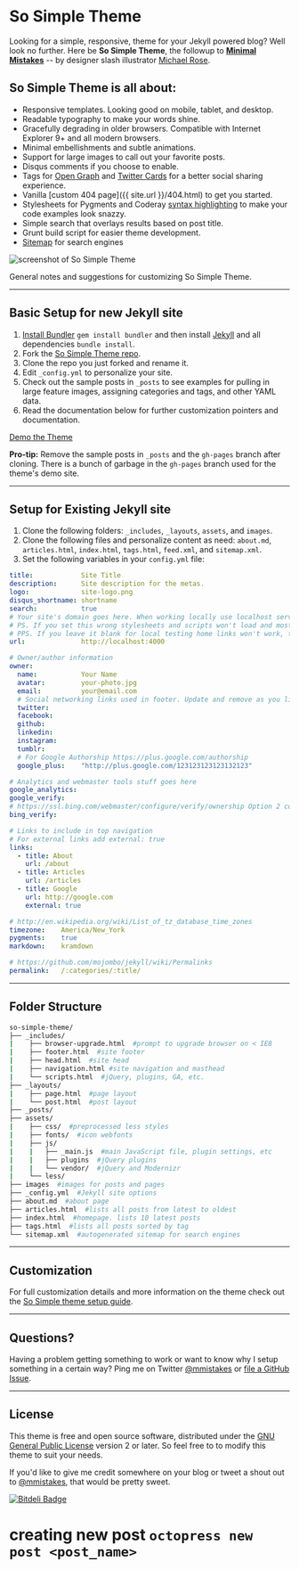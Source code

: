 # So Simple Theme

Looking for a simple, responsive, theme for your Jekyll powered blog? Well look no further. Here be **So Simple Theme**, the followup to [**Minimal Mistakes**](http://mmistakes.github.io/minimal-mistakes/) -- by designer slash illustrator [Michael Rose](http://mademistakes.com).

## So Simple Theme is all about:

* Responsive templates. Looking good on mobile, tablet, and desktop.
* Readable typography to make your words shine.
* Gracefully degrading in older browsers. Compatible with Internet Explorer 9+ and all modern browsers.
* Minimal embellishments and subtle animations. 
* Support for large images to call out your favorite posts.
* Disqus comments if you choose to enable.
* Tags for [Open Graph](https://developers.facebook.com/docs/opengraph/) and [Twitter Cards](https://dev.twitter.com/docs/cards) for a better social sharing experience.
* Vanilla [custom 404 page]({{ site.url }}/404.html) to get you started.
* Stylesheets for Pygments and Coderay [syntax highlighting](http://mmistakes.github.io/articles/so-simple-theme/code-highlighting-post/) to make your code examples look snazzy.
* Simple search that overlays results based on post title.
* Grunt build script for easier theme development.
* [Sitemap](https://github.com/mmistakes/so-simple-theme/blob/master/sitemap.xml) for search engines

![screenshot of So Simple Theme](http://mmistakes.github.io/so-simple-theme/images/so-simple-theme-preview.jpg)

General notes and suggestions for customizing So Simple Theme.

---

## Basic Setup for new Jekyll site

1. [Install Bundler](http://bundler.io) `gem install bundler` and then install [Jekyll](http://jekyllrb.com) and all dependencies `bundle install`.
2. Fork the [So Simple Theme repo](https://github.com/mmistakes/so-simple-theme/fork).
3. Clone the repo you just forked and rename it.
4. Edit `_config.yml` to personalize your site.
5. Check out the sample posts in `_posts` to see examples for pulling in large feature images, assigning categories and tags, and other YAML data.
6. Read the documentation below for further customization pointers and documentation.

[Demo the Theme](http://mmistakes.github.io/so-simple-theme/)

**Pro-tip:** Remove the sample posts in `_posts` and the `gh-pages` branch after cloning. There is a bunch of garbage in the `gh-pages` branch used for the theme's demo site.

---

## Setup for Existing Jekyll site

1. Clone the following folders: `_includes`, `_layouts`, `assets`, and `images`.
2. Clone the following files and personalize content as need: `about.md`, `articles.html`, `index.html`, `tags.html`, `feed.xml`, and `sitemap.xml`.
3. Set the following variables in your `config.yml` file:

``` yaml
title:            Site Title
description:      Site description for the metas.
logo:             site-logo.png
disqus_shortname: shortname
search:           true
# Your site's domain goes here. When working locally use localhost server leave blank
# PS. If you set this wrong stylesheets and scripts won't load and most links will break.
# PPS. If you leave it blank for local testing home links won't work, they'll be fine for live domains though.
url:              http://localhost:4000

# Owner/author information
owner:
  name:           Your Name
  avatar:         your-photo.jpg
  email:          your@email.com
  # Social networking links used in footer. Update and remove as you like.
  twitter:
  facebook:
  github:
  linkedin:
  instagram:
  tumblr:
  # For Google Authorship https://plus.google.com/authorship
  google_plus:    "http://plus.google.com/123123123123132123"

# Analytics and webmaster tools stuff goes here
google_analytics:
google_verify:
# https://ssl.bing.com/webmaster/configure/verify/ownership Option 2 content= goes here
bing_verify:

# Links to include in top navigation
# For external links add external: true
links:
  - title: About
    url: /about
  - title: Articles
    url: /articles
  - title: Google
    url: http://google.com
    external: true

# http://en.wikipedia.org/wiki/List_of_tz_database_time_zones
timezone:    America/New_York
pygments:    true
markdown:    kramdown

# https://github.com/mojombo/jekyll/wiki/Permalinks
permalink:   /:categories/:title/
```

---

## Folder Structure

``` bash
so-simple-theme/
├── _includes/
|    ├── browser-upgrade.html  #prompt to upgrade browser on < IE8
|    ├── footer.html  #site footer
|    ├── head.html  #site head
|    ├── navigation.html #site navigation and masthead
|    └── scripts.html  #jQuery, plugins, GA, etc.
├── _layouts/
|    ├── page.html  #page layout
|    └── post.html  #post layout
├── _posts/
├── assets/
|    ├── css/  #preprocessed less styles
|    ├── fonts/  #icon webfonts
|    ├── js/
|    |   ├── _main.js  #main JavaScript file, plugin settings, etc
|    |   ├── plugins  #jQuery plugins
|    |   └── vendor/  #jQuery and Modernizr
|    └── less/
├── images  #images for posts and pages
├── _config.yml  #Jekyll site options
├── about.md  #about page
├── articles.html  #lists all posts from latest to oldest
├── index.html  #homepage. lists 10 latest posts
├── tags.html  #lists all posts sorted by tag
└── sitemap.xml  #autogenerated sitemap for search engines
```

---

## Customization

For full customization details and more information on the theme check out the [So Simple theme setup guide](http://mmistakes.github.io/so-simple-theme/theme-setup/).

---

## Questions?

Having a problem getting something to work or want to know why I setup something in a certain way? Ping me on Twitter [@mmistakes](http://twitter.com/mmistakes) or [file a GitHub Issue](https://github.com/mmistakes/so-simple-theme/issues/new).

---

## License

This theme is free and open source software, distributed under the [GNU General Public License](LICENSE) version 2 or later. So feel free to to modify this theme to suit your needs. 

If you'd like to give me credit somewhere on your blog or tweet a shout out to [@mmistakes](https://twitter.com/mmistakes), that would be pretty sweet.


[![Bitdeli Badge](https://d2weczhvl823v0.cloudfront.net/mmistakes/so-simple-theme/trend.png)](https://bitdeli.com/free "Bitdeli Badge")

# creating new post `octopress new post <post_name>`
